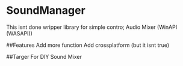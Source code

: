 # SoundManager
This isnt done wripper library for simple contro; Audio Mixer (WinAPI (WASAPI))

##Features
Add more function
Add crossplatform (but it isnt true)

##Targer 
For DIY Sound Mixer

